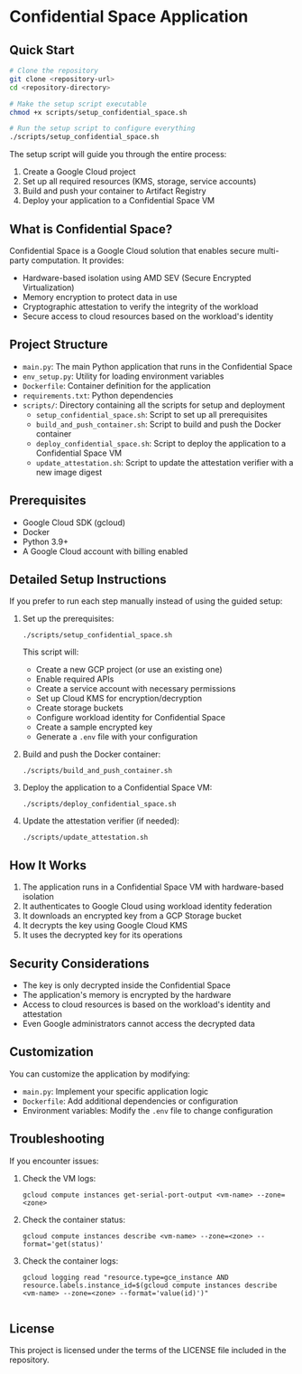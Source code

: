 # Confidential Space Application

## Quick Start

```bash
# Clone the repository
git clone <repository-url>
cd <repository-directory>

# Make the setup script executable
chmod +x scripts/setup_confidential_space.sh

# Run the setup script to configure everything
./scripts/setup_confidential_space.sh
```

The setup script will guide you through the entire process:
1. Create a Google Cloud project
2. Set up all required resources (KMS, storage, service accounts)
3. Build and push your container to Artifact Registry
4. Deploy your application to a Confidential Space VM

## What is Confidential Space?

Confidential Space is a Google Cloud solution that enables secure multi-party computation. It provides:

- Hardware-based isolation using AMD SEV (Secure Encrypted Virtualization)
- Memory encryption to protect data in use
- Cryptographic attestation to verify the integrity of the workload
- Secure access to cloud resources based on the workload's identity

## Project Structure

- `main.py`: The main Python application that runs in the Confidential Space
- `env_setup.py`: Utility for loading environment variables
- `Dockerfile`: Container definition for the application
- `requirements.txt`: Python dependencies
- `scripts/`: Directory containing all the scripts for setup and deployment
  - `setup_confidential_space.sh`: Script to set up all prerequisites
  - `build_and_push_container.sh`: Script to build and push the Docker container
  - `deploy_confidential_space.sh`: Script to deploy the application to a Confidential Space VM
  - `update_attestation.sh`: Script to update the attestation verifier with a new image digest

## Prerequisites

- Google Cloud SDK (gcloud)
- Docker
- Python 3.9+
- A Google Cloud account with billing enabled

## Detailed Setup Instructions

If you prefer to run each step manually instead of using the guided setup:

1. Set up the prerequisites:
   ```
   ./scripts/setup_confidential_space.sh
   ```
   
   This script will:
   - Create a new GCP project (or use an existing one)
   - Enable required APIs
   - Create a service account with necessary permissions
   - Set up Cloud KMS for encryption/decryption
   - Create storage buckets
   - Configure workload identity for Confidential Space
   - Create a sample encrypted key
   - Generate a `.env` file with your configuration

2. Build and push the Docker container:
   ```
   ./scripts/build_and_push_container.sh
   ```

3. Deploy the application to a Confidential Space VM:
   ```
   ./scripts/deploy_confidential_space.sh
   ```

4. Update the attestation verifier (if needed):
   ```
   ./scripts/update_attestation.sh
   ```

## How It Works

1. The application runs in a Confidential Space VM with hardware-based isolation
2. It authenticates to Google Cloud using workload identity federation
3. It downloads an encrypted key from a GCP Storage bucket
4. It decrypts the key using Google Cloud KMS
5. It uses the decrypted key for its operations

## Security Considerations

- The key is only decrypted inside the Confidential Space
- The application's memory is encrypted by the hardware
- Access to cloud resources is based on the workload's identity and attestation
- Even Google administrators cannot access the decrypted data

## Customization

You can customize the application by modifying:

- `main.py`: Implement your specific application logic
- `Dockerfile`: Add additional dependencies or configuration
- Environment variables: Modify the `.env` file to change configuration

## Troubleshooting

If you encounter issues:

1. Check the VM logs:
   ```
   gcloud compute instances get-serial-port-output <vm-name> --zone=<zone>
   ```

2. Check the container status:
   ```
   gcloud compute instances describe <vm-name> --zone=<zone> --format='get(status)'
   ```

3. Check the container logs:
   ```
   gcloud logging read "resource.type=gce_instance AND resource.labels.instance_id=$(gcloud compute instances describe <vm-name> --zone=<zone> --format='value(id)')"
   ```
   ```

## License

This project is licensed under the terms of the LICENSE file included in the repository.